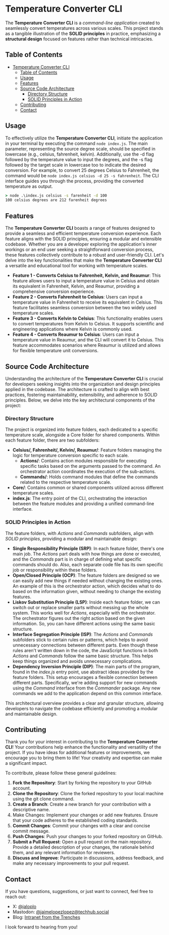 # Temperature Converter CLI

The **Temperature Converter CLI** is a *command-line application* created to seamlessly convert temperatures across various scales. This project stands as a tangible illustration of the **SOLID principles** in practice, emphasizing a **structural design** focused on features rather than technical intricacies.

## Table of Contents

- [Temperature Converter CLI](#temperature-converter-cli)
  - [Table of Contents](#table-of-contents)
  - [Usage](#usage)
  - [Features](#features)
  - [Source Code Architecture](#source-code-architecture)
    - [Directory Structure](#directory-structure)
    - [SOLID Principles in Action](#solid-principles-in-action)
  - [Contributing](#contributing)
  - [Contact](#contact)

## Usage

To effectively utilize the **Temperature Converter CLI**, initiate the application in your terminal by executing the command `node index.js`. The main parameter, representing the source degree scale, should be specified in lowercase (e.g., celsius, fahrenheit, kelvin). Additionally, use the -d flag followed by the temperature value to input the degrees, and the -s flag followed by the target scale in lowercase too to indicate the desired conversion. For example, to convert 25 degrees Celsius to Fahrenheit, the command would be `node index.js celsius -d 25 -s fahrenheit`. The CLI interface guides you through the process, providing the converted temperature as output.

```cmd
> node .\index.js celsius -s farenheit -d 100
100 celsius degrees are 212 farenheit degrees
```

## Features

The **Temperature Converter CLI** boasts a range of features designed to provide a seamless and efficient temperature conversion experience. Each feature aligns with the SOLID principles, ensuring a modular and extensible codebase. Whether you are a developer exploring the application's inner workings or an end user seeking a straightforward conversion process, these features collectively contribute to a robust and user-friendly CLI. Let's delve into the key functionalities that make the **Temperature Converter CLI** a versatile and educational tool for working with temperature scales.

- **Feature 1 - Converts Celsius to Fahrenheit, Kelvin, and Reaumur**: This feature allows users to input a temperature value in Celsius and obtain its equivalent in Fahrenheit, Kelvin, and Reaumur, providing a comprehensive conversion experience.
- **Feature 2 - Converts Fahrenheit to Celsius**: Users can input a temperature value in Fahrenheit to receive its equivalent in Celsius. This feature facilitates seamless conversion between the two widely used temperature scales.
- **Feature 3 - Converts Kelvin to Celsius**: This functionality enables users to convert temperatures from Kelvin to Celsius. It supports scientific and engineering applications where Kelvin is commonly used.
- **Feature 4 - Converts Reaumur to Celsius**: Users can input a temperature value in Reaumur, and the CLI will convert it to Celsius. This feature accommodates scenarios where Reaumur is utilized and allows for flexible temperature unit conversions.

## Source Code Architecture

Understanding the architecture of the **Temperature Converter CLI** is crucial for developers seeking insights into the organization and design principles applied in the codebase. The architecture is crafted to align with best practices, fostering maintainability, extensibility, and adherence to SOLID principles. Below, we delve into the key architectural components of the project:

### Directory Structure

The project is organized into feature folders, each dedicated to a specific temperature scale, alongside a Core folder for shared components. Within each feature folder, there are two subfolders:

- **Celsius/, Fahrenheit/, Kelvin/, Reaumur/**: Feature folders managing the logic for temperature conversion specific to each scale.
  - **Actions/**: Contains action modules responsible for executing specific tasks based on the arguments passed to the command. An orchestrator action coordinates the execution of the sub-actions.
  - **Commands/**: Holds command modules that define the commands related to the respective temperature scale.
- **Core/**: Contains common or shared components utilized across different temperature scales.
- **index.js**: The entry point of the CLI, orchestrating the interaction between the feature modules and providing a unified command-line interface.

### SOLID Principles in Action

The feature folders, with *Actions* and *Commands* subfolders, align with *SOLID principles*, providing a modular and maintainable design:

- **Single Responsibility Principle (SRP)**: In each feature folder, there's one main job. The *Actions* part deals with how things are done or executed, and the *Commands* part is in charge of defining what specific commands should do. Also, each separate code file has its own specific job or responsibility within these folders.
- **Open/Closed Principle (OCP)**: The feature folders are designed so we can easily add new things if needed without changing the existing ones. An example of this is the orchestrator action, which decides what to do based on the information given, without needing to change the existing features.
- **Liskov Substitution Principle (LSP)**: Inside each feature folder, we can switch out or replace smaller parts without messing up the whole system. This works well for *Actions*, especially with the orchestrator. The orchestrator figures out the right action based on the given information. So, you can have different actions using the same basic structure.
- **Interface Segregation Principle (ISP)**: The *Actions* and *Commands* subfolders stick to certain rules or patterns, which helps to avoid unnecessary connections between different parts. Even though these rules aren't written down in the code, the JavaScript functions in both *Actions* and *Commands* follow the same basic structure. This helps keep things organized and avoids unnecessary complications.
- **Dependency Inversion Principle (DIP)**: The main parts of the program, found in the *index.js* entry point, use abstract ideas provided by the feature folders. This setup encourages a flexible connection between different parts. Specifically, we're adding support for new commands using the *Command* interface from the *Commander* package. Any new commands we add to the application depend on this common interface.

This architectural overview provides a clear and granular structure, allowing developers to navigate the codebase efficiently and promoting a modular and maintainable design.

## Contributing

Thank you for your interest in contributing to the **Temperature Converter CLI**! Your contributions help enhance the functionality and versatility of the project. If you have ideas for additional features or improvements, we encourage you to bring them to life! Your creativity and expertise can make a significant impact.

To contribute, please follow these general guidelines:

1. **Fork the Repository**: Start by forking the repository to your GitHub account.
1. **Clone the Repository**: Clone the forked repository to your local machine using the git clone command.
1. **Create a Branch**: Create a new branch for your contribution with a descriptive name.
1. Make Changes: Implement your changes or add new features. Ensure that your code adheres to the established coding standards.
1. **Commit Changes**: Commit your changes with a clear and concise commit message.
1. **Push Changes**: Push your changes to your forked repository on GitHub.
1. **Submit a Pull Request**: Open a pull request on the main repository. Provide a detailed description of your changes, the rationale behind them, and any relevant information for reviewers.
1. **Discuss and Improve**: Participate in discussions, address feedback, and make any necessary improvements to your pull request.

## Contact

If you have questions, suggestions, or just want to connect, feel free to reach out:

- X: [@jaloplo](https://twitter.com/jaloplo)
- Mastodon: [@jaimelopezlopez@techhub.social](https://techhub.social/@jaimelopezlopez)
- Blog: [Intranet from the Trenches](https://intranetfromthetrenches.substack.com/)

I look forward to hearing from you!
